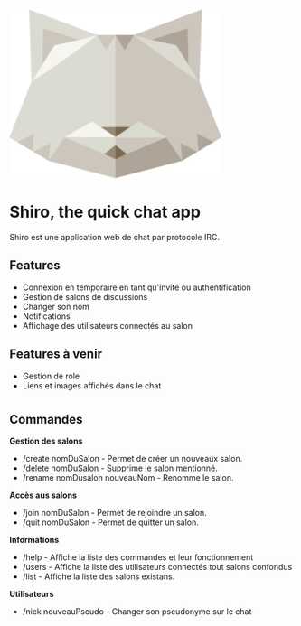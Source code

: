 <img src="/src/images/Shiroctogone.png" width="375">

# Shiro, the quick chat app

Shiro est une application web de chat par protocole IRC. 

## Features

- Connexion en temporaire en tant qu'invité ou authentification
- Gestion de salons de discussions
- Changer son nom
- Notifications
- Affichage des utilisateurs connectés au salon

## Features à venir

- Gestion de role
- Liens et images affichés dans le chat

#

## Commandes

**Gestion des salons**

- /create nomDuSalon - Permet de créer un nouveaux salon.
- /delete nomDuSalon - Supprime le salon mentionné.
- /rename nomDusalon nouveauNom - Renomme le salon.


**Accès aus salons**

- /join nomDuSalon - Permet de rejoindre un salon.
- /quit nomDuSalon - Permet de quitter un salon.


**Informations**

- /help - Affiche la liste des commandes et leur fonctionnement
- /users - Affiche la liste des utilisateurs connectés tout salons confondus
- /list - Affiche la liste des salons existans.


**Utilisateurs**

- /nick nouveauPseudo - Changer son pseudonyme sur le chat
